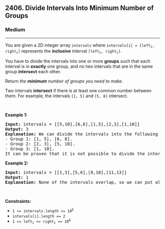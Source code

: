 <h2>2406. Divide Intervals Into Minimum Number of Groups</h2><h3>Medium</h3><hr><div><p>You are given a 2D integer array <code>intervals</code> where <code>intervals[i] = [left<sub>i</sub>, right<sub>i</sub>]</code> represents the <strong>inclusive</strong> interval <code>[left<sub>i</sub>, right<sub>i</sub>]</code>.</p>

<p>You have to divide the intervals into one or more <strong>groups</strong> such that each interval is in <strong>exactly</strong> one group, and no two intervals that are in the same group <strong>intersect</strong> each other.</p>

<p>Return <em>the <strong>minimum</strong> number of groups you need to make</em>.</p>

<p>Two intervals <strong>intersect</strong> if there is at least one common number between them. For example, the intervals <code>[1, 5]</code> and <code>[5, 8]</code> intersect.</p>

<p>&nbsp;</p>
<p><strong>Example 1:</strong></p>

<pre><strong>Input:</strong> intervals = [[5,10],[6,8],[1,5],[2,3],[1,10]]
<strong>Output:</strong> 3
<strong>Explanation:</strong> We can divide the intervals into the following groups:
- Group 1: [1, 5], [6, 8].
- Group 2: [2, 3], [5, 10].
- Group 3: [1, 10].
It can be proven that it is not possible to divide the intervals into fewer than 3 groups.
</pre>

<p><strong>Example 2:</strong></p>

<pre><strong>Input:</strong> intervals = [[1,3],[5,6],[8,10],[11,13]]
<strong>Output:</strong> 1
<strong>Explanation:</strong> None of the intervals overlap, so we can put all of them in one group.
</pre>

<p>&nbsp;</p>
<p><strong>Constraints:</strong></p>

<ul>
	<li><code>1 &lt;= intervals.length &lt;= 10<sup>5</sup></code></li>
	<li><code>intervals[i].length == 2</code></li>
	<li><code>1 &lt;= left<sub>i</sub> &lt;= right<sub>i</sub> &lt;= 10<sup>6</sup></code></li>
</ul>
</div>